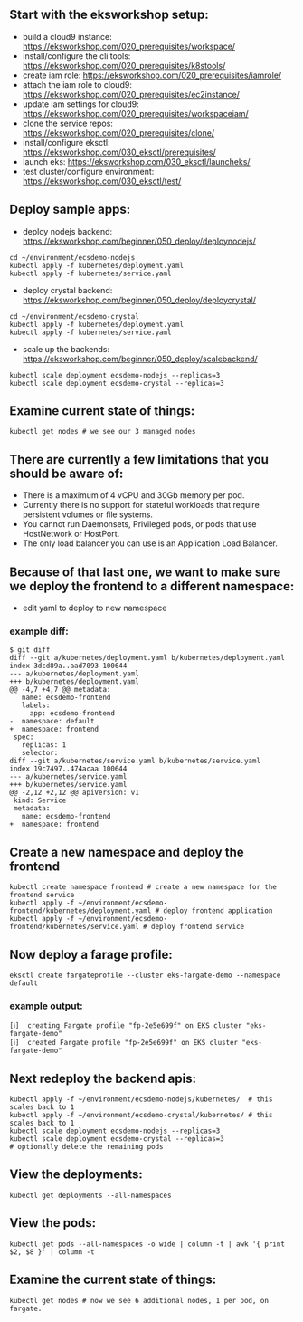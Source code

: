 ## Start with the eksworkshop setup:
- build a cloud9 instance: https://eksworkshop.com/020_prerequisites/workspace/
- install/configure the cli tools: https://eksworkshop.com/020_prerequisites/k8stools/
- create iam role: https://eksworkshop.com/020_prerequisites/iamrole/
- attach the iam role to cloud9: https://eksworkshop.com/020_prerequisites/ec2instance/
- update iam settings for cloud9: https://eksworkshop.com/020_prerequisites/workspaceiam/
- clone the service repos: https://eksworkshop.com/020_prerequisites/clone/
- install/configure eksctl: https://eksworkshop.com/030_eksctl/prerequisites/
- launch eks: https://eksworkshop.com/030_eksctl/launcheks/
- test cluster/configure environment: https://eksworkshop.com/030_eksctl/test/


## Deploy  sample apps:
- deploy nodejs backend: https://eksworkshop.com/beginner/050_deploy/deploynodejs/
```
cd ~/environment/ecsdemo-nodejs
kubectl apply -f kubernetes/deployment.yaml
kubectl apply -f kubernetes/service.yaml
```
- deploy crystal backend: https://eksworkshop.com/beginner/050_deploy/deploycrystal/
```
cd ~/environment/ecsdemo-crystal
kubectl apply -f kubernetes/deployment.yaml
kubectl apply -f kubernetes/service.yaml
```
- scale up the backends: https://eksworkshop.com/beginner/050_deploy/scalebackend/
```
kubectl scale deployment ecsdemo-nodejs --replicas=3
kubectl scale deployment ecsdemo-crystal --replicas=3
```

## Examine current state of things:
```
kubectl get nodes # we see our 3 managed nodes
```

## There are currently a few limitations that you should be aware of:
- There is a maximum of 4 vCPU and 30Gb memory per pod.
- Currently there is no support for stateful workloads that require persistent volumes or file systems.
- You cannot run Daemonsets, Privileged pods, or pods that use HostNetwork or HostPort.
- The only load balancer you can use is an Application Load Balancer.

## Because of that last one, we want to make sure we deploy the frontend to a different namespace:
- edit yaml to deploy to new namespace
### example diff:
```
$ git diff
diff --git a/kubernetes/deployment.yaml b/kubernetes/deployment.yaml
index 3dcd89a..aad7093 100644
--- a/kubernetes/deployment.yaml
+++ b/kubernetes/deployment.yaml
@@ -4,7 +4,7 @@ metadata:
   name: ecsdemo-frontend
   labels:
     app: ecsdemo-frontend
-  namespace: default
+  namespace: frontend
 spec:
   replicas: 1
   selector:
diff --git a/kubernetes/service.yaml b/kubernetes/service.yaml
index 19c7497..474acaa 100644
--- a/kubernetes/service.yaml
+++ b/kubernetes/service.yaml
@@ -2,12 +2,12 @@ apiVersion: v1
 kind: Service
 metadata:
   name: ecsdemo-frontend
+  namespace: frontend
```

## Create a new namespace and deploy the frontend
```
kubectl create namespace frontend # create a new namespace for the frontend service
kubectl apply -f ~/environment/ecsdemo-frontend/kubernetes/deployment.yaml # deploy frontend application
kubectl apply -f ~/environment/ecsdemo-frontend/kubernetes/service.yaml # deploy frontend service
```

## Now deploy a farage profile:
```
eksctl create fargateprofile --cluster eks-fargate-demo --namespace default
```

### example output:
```
[ℹ]  creating Fargate profile "fp-2e5e699f" on EKS cluster "eks-fargate-demo"
[ℹ]  created Fargate profile "fp-2e5e699f" on EKS cluster "eks-fargate-demo"
```

## Next redeploy the backend apis:
```
kubectl apply -f ~/environment/ecsdemo-nodejs/kubernetes/  # this scales back to 1
kubectl apply -f ~/environment/ecsdemo-crystal/kubernetes/ # this scales back to 1
kubectl scale deployment ecsdemo-nodejs --replicas=3
kubectl scale deployment ecsdemo-crystal --replicas=3
# optionally delete the remaining pods
```

## View the deployments:
```
kubectl get deployments --all-namespaces
```

## View the pods:
```
kubectl get pods --all-namespaces -o wide | column -t | awk '{ print $2, $8 }' | column -t
```

## Examine the current state of things:
```
kubectl get nodes # now we see 6 additional nodes, 1 per pod, on fargate.
```
